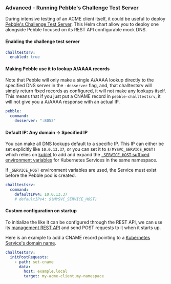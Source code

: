 ### Advanced - Running Pebble's Challenge Test Server
During intensive testing of an ACME client itself, it could be useful to deploy [Pebble's Challenge Test Server](https://github.com/letsencrypt/pebble/tree/master/cmd/pebble-challtestsrv). This Helm chart allow you to deploy one alongside Pebble focused on its REST API configurable mock DNS.

#### Enabling the challenge test server
```yaml
challtestsrv:
  enabled: true
```

#### Making Pebble use it to lookup A/AAAA records
Note that Pebble will only make a single A/AAAA lookup directly to the specified DNS server in the `-dnsserver` flag, and, that challtestsrv will simply return fixed records as configured, it will not make any lookups itself. This means that if you just put a CNAME record in `pebble-challtestsrv`, it will not give you a A/AAAA response with an actual IP.

```yaml
pebble:
  command:
    dnsserver: ":8053"
```

#### Default IP: Any domain -> Specified IP
You can make all DNS lookups default to a specific IP. This IP can either be set explicitly like `10.0.13.37`, or you can set it to `$(MYSVC_SERVICE_HOST)` which relies on [kublet](https://kubernetes.io/docs/concepts/overview/components/#kubelet) to add and expand the [`_SERVICE_HOST` suffixed environment variables](https://kubernetes.io/docs/concepts/services-networking/service/#environment-variables) for Kubernetes Services in the same namespace.

If `_SERVICE_HOST` environment variables are used, the Service must exist before the Pebble pod is created.

```yaml
challtestsrv:
  command:
    defaultIPv4: 10.0.13.37
    # defaultIPv4: $(MYSVC_SERVICE_HOST)
```

#### Custom configuration on startup
To initialize the like it can be configured through the REST API, we can use its [management REST API](https://github.com/letsencrypt/pebble/tree/master/cmd/pebble-challtestsrv) and send POST requests to it when it starts up.

Here is an example to add a CNAME record pointing to a [Kubernetes Service's domain name](https://kubernetes.io/docs/concepts/services-networking/service/#dns).

```yaml
challtestsrv:
  initPostRequests:
    - path: set-cname
      data:
        host: example.local
        target: my-acme-client.my-namespace
```
